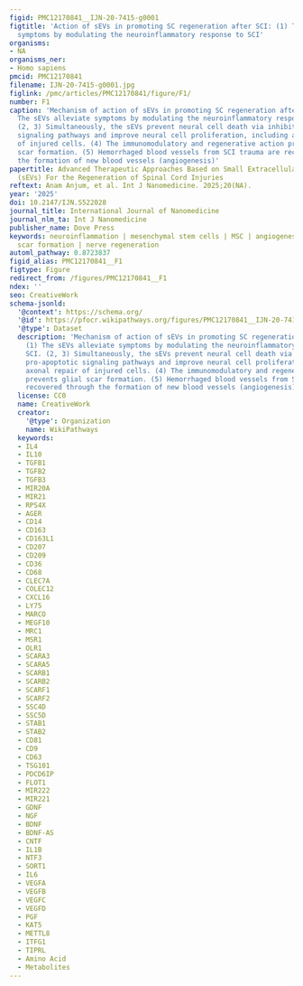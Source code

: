 ```yaml
---
figid: PMC12170841__IJN-20-7415-g0001
figtitle: 'Action of sEVs in promoting SC regeneration after SCI: (1) The sEVs alleviate
  symptoms by modulating the neuroinflammatory response to SCI'
organisms:
- NA
organisms_ner:
- Homo sapiens
pmcid: PMC12170841
filename: IJN-20-7415-g0001.jpg
figlink: /pmc/articles/PMC12170841/figure/F1/
number: F1
caption: 'Mechanism of action of sEVs in promoting SC regeneration after SCI: (1)
  The sEVs alleviate symptoms by modulating the neuroinflammatory response to SCI.
  (2, 3) Simultaneously, the sEVs prevent neural cell death via inhibiting pro-apoptotic
  signaling pathways and improve neural cell proliferation, including axonal repair
  of injured cells. (4) The immunomodulatory and regenerative action prevents glial
  scar formation. (5) Hemorrhaged blood vessels from SCI trauma are recovered through
  the formation of new blood vessels (angiogenesis)'
papertitle: Advanced Therapeutic Approaches Based on Small Extracellular Vehicles
  (sEVs) For the Regeneration of Spinal Cord Injuries
reftext: Anam Anjum, et al. Int J Nanomedicine. 2025;20(NA).
year: '2025'
doi: 10.2147/IJN.S522028
journal_title: International Journal of Nanomedicine
journal_nlm_ta: Int J Nanomedicine
publisher_name: Dove Press
keywords: neuroinflammation | mesenchymal stem cells | MSC | angiogenesis | glial
  scar formation | nerve regeneration
automl_pathway: 0.8723837
figid_alias: PMC12170841__F1
figtype: Figure
redirect_from: /figures/PMC12170841__F1
ndex: ''
seo: CreativeWork
schema-jsonld:
  '@context': https://schema.org/
  '@id': https://pfocr.wikipathways.org/figures/PMC12170841__IJN-20-7415-g0001.html
  '@type': Dataset
  description: 'Mechanism of action of sEVs in promoting SC regeneration after SCI:
    (1) The sEVs alleviate symptoms by modulating the neuroinflammatory response to
    SCI. (2, 3) Simultaneously, the sEVs prevent neural cell death via inhibiting
    pro-apoptotic signaling pathways and improve neural cell proliferation, including
    axonal repair of injured cells. (4) The immunomodulatory and regenerative action
    prevents glial scar formation. (5) Hemorrhaged blood vessels from SCI trauma are
    recovered through the formation of new blood vessels (angiogenesis)'
  license: CC0
  name: CreativeWork
  creator:
    '@type': Organization
    name: WikiPathways
  keywords:
  - IL4
  - IL10
  - TGFB1
  - TGFB2
  - TGFB3
  - MIR20A
  - MIR21
  - RPS4X
  - AGER
  - CD14
  - CD163
  - CD163L1
  - CD207
  - CD209
  - CD36
  - CD68
  - CLEC7A
  - COLEC12
  - CXCL16
  - LY75
  - MARCO
  - MEGF10
  - MRC1
  - MSR1
  - OLR1
  - SCARA3
  - SCARA5
  - SCARB1
  - SCARB2
  - SCARF1
  - SCARF2
  - SSC4D
  - SSC5D
  - STAB1
  - STAB2
  - CD81
  - CD9
  - CD63
  - TSG101
  - PDCD6IP
  - FLOT1
  - MIR222
  - MIR221
  - GDNF
  - NGF
  - BDNF
  - BDNF-AS
  - CNTF
  - IL1B
  - NTF3
  - SORT1
  - IL6
  - VEGFA
  - VEGFB
  - VEGFC
  - VEGFD
  - PGF
  - KAT5
  - METTL8
  - ITFG1
  - TIPRL
  - Amino Acid
  - Metabolites
---
```

